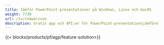 ```yaml
---
title: Jämför PowerPoint-presentationer på Windows, Linux och macOS
weight: 7730
url: /sv/comparison
description: Gratis app och API:er för PowerPoint-presentationsjämförelse för PPT, PPS, PPTX, POTX, PPSX, PPTM och ODP
---
```


{{< blocks/products/pf/agp/feature-solution>}} 

